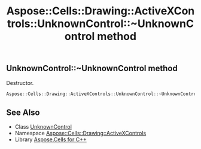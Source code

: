 ﻿---
title: Aspose::Cells::Drawing::ActiveXControls::UnknownControl::~UnknownControl method
linktitle: ~UnknownControl
second_title: Aspose.Cells for C++ API Reference
description: 'Aspose::Cells::Drawing::ActiveXControls::UnknownControl::~UnknownControl method. Destructor in C++.'
type: docs
weight: 200
url: /cpp/aspose.cells.drawing.activexcontrols/unknowncontrol/~unknowncontrol/
---
## UnknownControl::~UnknownControl method


Destructor.

```cpp
Aspose::Cells::Drawing::ActiveXControls::UnknownControl::~UnknownControl()
```

## See Also

* Class [UnknownControl](../)
* Namespace [Aspose::Cells::Drawing::ActiveXControls](../../)
* Library [Aspose.Cells for C++](../../../)
